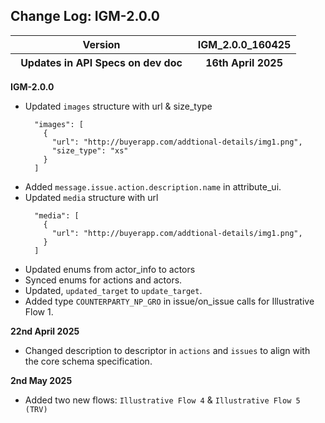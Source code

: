 ## Change Log: IGM-2.0.0

<table>
<colgroup>
<col style="width: 63%" />
<col style="width: 36%" />
</colgroup>
<thead>
<tr class="header">
<th>Version</th>
<th>IGM_2.0.0_160425</th>
</tr>

<tr class="odd">
<th>Updates in API Specs on dev doc</th>
<th>16th April 2025</th>
</tr>
</thead>
<tbody>
</tbody>
</table>


**IGM-2.0.0**
  - Updated `images` structure with url & size_type
      ```
        "images": [
          {
            "url": "http://buyerapp.com/addtional-details/img1.png",
            "size_type": "xs"
          }
        ]
      ```
  - Added `message.issue.action.description.name` in attribute_ui.
  - Updated `media` structure with url
      ```
        "media": [
          {
            "url": "http://buyerapp.com/addtional-details/img1.png",
          }
        ]
      ```
  - Updated enums from actor_info to actors
  - Synced enums for actions and actors.
  - Updated, `updated_target` to `update_target`.
  - Added type `COUNTERPARTY_NP_GRO` in issue/on_issue calls for Illustrative Flow 1.

  ****22nd April 2025****
  - Changed description to descriptor in `actions` and `issues` to align with the core schema specification.

 ****2nd May 2025****
 - Added two new flows: `Illustrative Flow 4` & `Illustrative Flow 5 (TRV)`